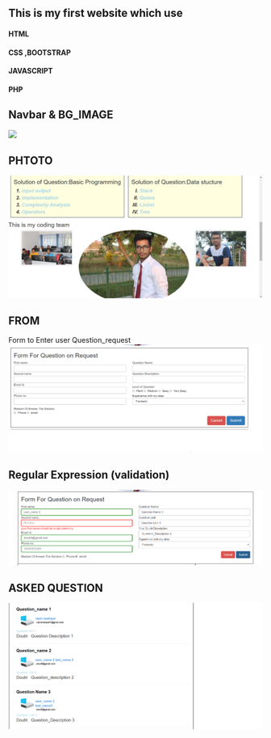 
   ## This is my first  website which use
   #### HTML
   #### CSS ,BOOTSTRAP
   #### JAVASCRIPT
   #### PHP
   
   ## Navbar & BG_IMAGE
   ![](Rimage/nav_bgimage.PNG)
   ## PHTOTO 
   ![](Rimage/photo.PNG)
   ## FROM 
   Form to Enter user Question_request
   ![](Rimage/form.PNG)
  ## Regular Expression  (validation)
  ![](Rimage/validation.PNG)
  ## ASKED QUESTION
  ![](Rimage/question.PNG)
